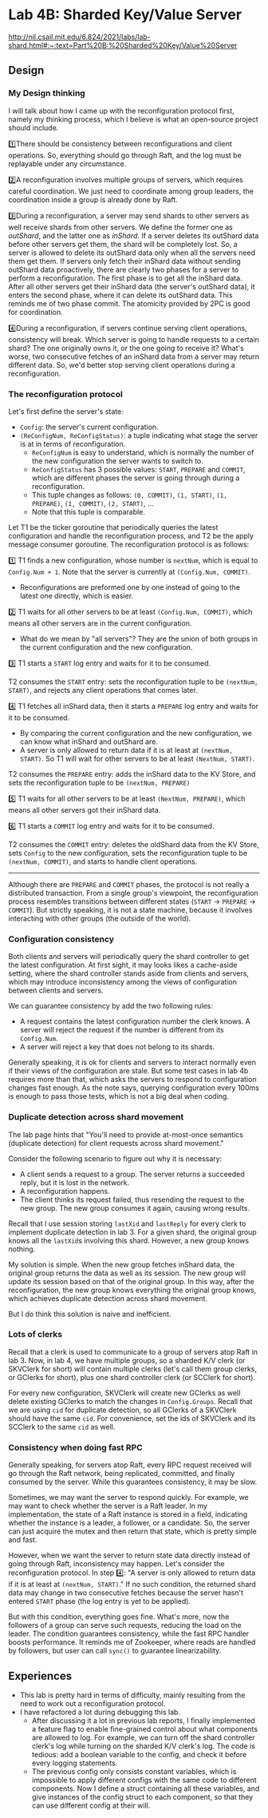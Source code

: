 # Lab 4B: Sharded Key/Value Server

http://nil.csail.mit.edu/6.824/2021/labs/lab-shard.html#:~:text=Part%20B:%20Sharded%20Key/Value%20Server


## Design

### My Design thinking
I will talk about how I came up with the reconfiguration protocol first, namely my thinking process, which I believe is what an open-source project should include.

1️⃣There should be consistency between reconfigurations and client operations. So, everything should go through Raft, and the log must be replayable under any circumstance.

2️⃣A reconfiguration involves multiple groups of servers, which requires careful coordination. We just need to coordinate among group leaders, the coordination inside a group is already done by Raft.

3️⃣During a reconfiguration, a server may send shards to other servers as well receive shards from other servers. We define the former one as *outShard*, and the latter one as *inShard*. If a server deletes its outShard data before other servers get them, the shard will be completely lost. So, a server is allowed to delete its outShard data only when all the servers need them get them. If servers only fetch their inShard data without sending outShard data proactively, there are clearly two phases for a server to perform a reconfiguration. The first phase is to get all the inShard data. After all other servers get their inShard data (the server's outShard data), it enters the second phase, where it can delete its outShard data. This reminds me of two phase commit. The atomicity provided by 2PC is good for coordination.

4️⃣During a reconfiguration, if servers continue serving client operations, consistency will break. Which server is going to handle requests to a certain shard? The one originally owns it, or the one going to receive it? What's worse, two consecutive fetches of an inShard data from a server may return different data. So, we'd better stop serving client operations during a reconfiguration.

### The reconfiguration protocol

Let's first define the server's state:

- `Config`: the server's current configuration.
- `(ReConfigNum, ReConfigStatus)`: a tuple indicating what stage the server is at in terms of reconfiguration. 
  - `ReConfigNum` is easy to understand, which is normally the number of the new configuration the server wants to switch to. 
  - `ReConfigStatus` has 3 possible values: `START`, `PREPARE` and `COMMIT`, which are different phases the server is going through during a reconfiguration.
  - This tuple changes as follows: `(0, COMMIT)`, `(1, START)`, `(1, PREPARE)`, `(1, COMMIT)`, `(2, START)`, ...
  - Note that this tuple is comparable.

Let T1 be the ticker goroutine that periodically queries the latest configuration and handle the reconfiguration process, and T2 be the apply message consumer goroutine. The reconfiguration protocol is as follows:

1️⃣ T1 finds a new configuration, whose number is `nextNum`, which is equal to `Config.Num + 1`. Note that the server is currently at `(Config.Num, COMMIT)`.

- Reconfigurations are preformed one by one instead of going to the latest one directly, which is easier.

2️⃣ T1 waits for all other servers to be at least `(Config.Num, COMMIT)`, which means all other servers are in the current configuration.

- What do we mean by "all servers"? They are the union of both groups in the current configuration and the new configuration.

3️⃣ T1 starts a `START` log entry and waits for it to be consumed.

T2 consumes the `START` entry: sets the reconfiguration tuple to be `(nextNum, START)`, and rejects any client operations that comes later.

4️⃣ T1 fetches all inShard data, then it starts a `PREPARE` log entry and waits for it to be consumed.

- By comparing the current configuration and the new configuration, we can know what inShard and outShard are.
- A server is only allowed to return data if it is at least at `(nextNum, START)`. So T1 will wait for other servers to be at least `(NextNum, START)`.

T2 consumes the `PREPARE` entry: adds the inShard data to the KV Store, and sets the reconfiguration tuple to be `(nextNum, PREPARE)`

5️⃣ T1 waits for all other servers to be at least `(NextNum, PREPARE)`, which means all other servers got their inShard data.

6️⃣ T1 starts a `COMMIT` log entry and waits for it to be consumed.

T2 consumes the `COMMIT` entry: deletes the oldShard data from the KV Store, sets `Config` to the new configuration, sets the reconfiguration tuple to be `(nextNum, COMMIT)`, and starts to handle client operations.

---

Although there are `PREPARE` and `COMMIT` phases, the protocol is not really a distributed transaction. From a single group's viewpoint, the reconfiguration process resembles transitions between different states (`START` -> `PREPARE` -> `COMMIT`). But strictly speaking, it is not a state machine, because it involves interacting with other groups (the outside of the world).

### Configuration consistency

Both clients and servers will periodically query the shard controller to get the latest configuration. At first sight, it may looks likes a cache-aside setting, where the shard controller stands aside from clients and servers, which may introduce inconsistency among the views of configuration between clients and servers.

We can guarantee consistency by add the two following rules:

- A request contains the latest configuration number the clerk knows. A server will reject the request if the number is different from its `Config.Num`.
- A server will reject a key that does not belong to its shards.

Generally speaking, it is ok for clients and servers to interact normally even if their views of the configuration are stale. But some test cases in lab 4b requires more than that, which asks the servers to respond to configuration changes fast enough. As the note says, querying configuration every 100ms is enough to pass those tests, which is not a big deal when coding.

### Duplicate detection across shard movement

The lab page hints that "You'll need to provide at-most-once semantics (duplicate detection) for client requests across shard movement."

Consider the following scenario to figure out why it is necessary:
- A client sends a request to a group. The server returns a succeeded reply, but it is lost in the network.
- A reconfiguration happens.
- The client thinks its request failed, thus resending the request to the new group. The new group consumes it again, causing wrong results.

Recall that I use session storing `lastXid` and `lastReply` for every clerk to implement duplicate detection in lab 3. For a given shard, the original group knows all the `lastXid`s involving this shard. However, a new group knows nothing.

My solution is simple. When the new group fetches inShard data, the original group returns the data as well as its session. The new group will update its session based on that of the original group. In this way, after the reconfiguration, the new group knows everything the original group knows, which achieves duplicate detection across shard movement.

But I do think this solution is naive and inefficient.

### Lots of clerks

Recall that a clerk is used to communicate to a group of servers atop Raft in lab 3. Now, in lab 4, we have multiple groups, so a sharded K/V clerk (or SKVClerk for short) will contain multiple clerks (let's call them group clerks, or GClerks for short), plus one shard controller clerk (or SCClerk for short).

For every new configuration, SKVClerk will create new GClerks as well delete existing GClerks to match the changes in `Config.Groups`. Recall that we are using `cid` for duplicate detection, so all GClerks of a SKVClerk should have the same `cid`. For convenience, set the ids of SKVClerk and its SCClerk to the same `cid` as well.

### Consistency when doing fast RPC

Generally speaking, for servers atop Raft, every RPC request received will go through the Raft network, being replicated, committed, and finally consumed by the server. While this guarantees consistency, it may be slow. 

Sometimes, we may want the server to respond quickly. For example, we may want to check whether the server is a Raft leader. In my implementation, the state of a Raft instance is stored in a field, indicating whether the instance is a leader, a follower, or a candidate. So, the server can just acquire the mutex and then return that state, which is pretty simple and fast.

However, when we want the server to return state data directly instead of going through Raft, inconsistency may happen. Let's consider the reconfiguration protocol. In step 4️⃣: "A server is only allowed to return data if it is at least at `(nextNum, START)`." If no such condition, the returned shard data may change in two consecutive fetches because the server hasn't entered `START` phase (the log entry is yet to be applied).

But with this condition, everything goes fine. What's more, now the followers of a group can serve such requests, reducing the load on the leader. The condition guarantees consistency, while the fast RPC handler boosts performance. It reminds me of Zookeeper, where reads are handled by followers, but user can call `sync()` to guarantee linearizability.

## Experiences

- This lab is pretty hard in terms of difficulty, mainly resulting from the need to work out a reconfiguration protocol.
- I have refactored a lot during debugging this lab.
  - After discussing it a lot in previous lab reports, I finally implemented a feature flag to enable fine-grained control about what components are allowed to log. For example, we can turn off the shard controller clerk's log while turning on the sharded K/V clerk's log. The code is tedious: add a boolean variable to the config, and check it before every logging statements.
  - The previous config only consists constant variables, which is impossible to apply different configs with the same code to different components. Now I define a struct containing all these variables, and give instances of the config struct to each component, so that they can use different config at their will.
